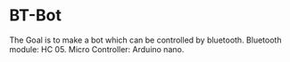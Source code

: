 # BT-Bot
The Goal is to make a bot which can be controlled by bluetooth.
Bluetooth module: HC 05.
Micro Controller: Arduino nano.
